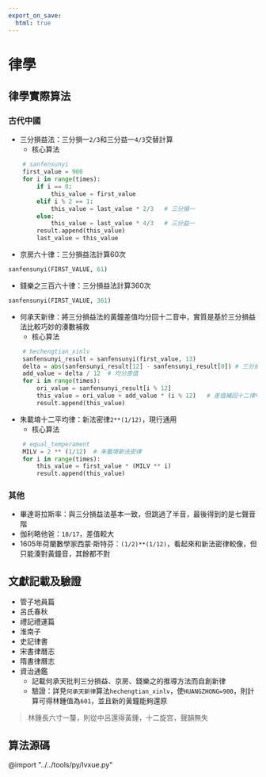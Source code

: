 ```yaml
---
export_on_save:
  html: true
---
```


# 律學

## 律學實際算法

### 古代中國
- 三分損益法：三分損一`2/3`和三分益一`4/3`交替計算
    - 核心算法

```py
    # sanfensunyi
    first_value = 900
    for i in range(times):
        if i == 0:
            this_value = first_value
        elif i % 2 == 1:
            this_value = last_value * 2/3   # 三分損一
        else:
            this_value = last_value * 4/3   # 三分益一
        result.append(this_value)
        last_value = this_value
```

- 京房六十律：三分損益法計算60次

```py
sanfensunyi(FIRST_VALUE, 61)
```

- 錢樂之三百六十律：三分損益法計算360次

```py
sanfensunyi(FIRST_VALUE, 361)
```

- 何承天新律：將三分損益法的黃鐘差值均分回十二音中，實質是基於三分損益法比較巧妙的湊數補救
    - 核心算法

```py
    # hechengtian_xinlv
    sanfensunyi_result = sanfensunyi(first_value, 13)
    delta = abs(sanfensunyi_result[12] - sanfensunyi_result[0]) # 三分損益法差值
    add_value = delta / 12  # 均分差值
    for i in range(times):
        ori_value = sanfensunyi_result[i % 12]
        this_value = ori_value + add_value * (i % 12)   # 差值補回十二律中
        result.append(this_value)
```

- 朱載堉十二平均律：新法密律`2**(1/12)`，現行通用
    - 核心算法

```py
    # equal_temperament
    MILV = 2 ** (1/12)  # 朱載堉新法密律
    for i in range(times):
        this_value = first_value * (MILV ** i)
        result.append(this_value)
```

### 其他
- 畢達哥拉斯率：與三分損益法基本一致，但跳過了半音，最後得到的是七聲音階
- 伽利略他爸：`18/17`，差值較大
- 1605年荷蘭數學家西蒙·斯特芬：`(1/2)**(1/12)`，看起來和新法密律較像，但只能湊對黃鐘音，其餘都不對

## 文獻記載及驗證
- 管子地員篇
- 呂氏春秋
- 禮記禮運篇
- 淮南子
- 史記律書
- 宋書律曆志
- 隋書律曆志
- 資治通鑑
    - 記載何承天批判三分損益、京房、錢樂之的推導方法而自創新律
    - 驗證：詳見`何承天新律`算法`hechengtian_xinlv`，使`HUANGZHONG=900`，則計算可得林鍾值為`601`，並且新的黃鐘能夠還原
> 林鍾長六寸一釐，則從中呂還得黃鍾，十二旋宫，聲韻無失

## 算法源碼
@import "../../tools/py/lvxue.py"